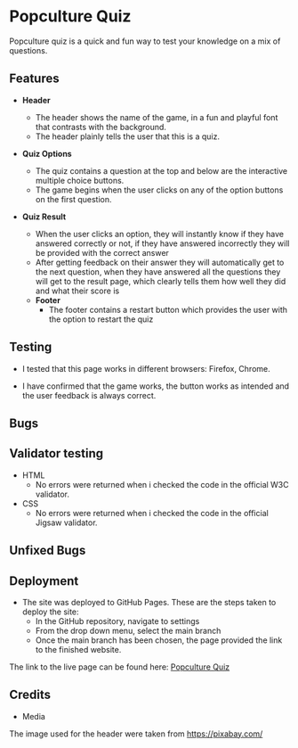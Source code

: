 # Popculture Quiz

Popculture quiz is a quick and fun way to test your knowledge on a mix of questions.

## Features 


* **Header**
  - The header shows the name of the game, in a fun and playful font 
    that contrasts with the background.
  - The header plainly tells the user that this is a quiz. 

* **Quiz Options**
  - The quiz contains a question at the top and below are the interactive multiple choice buttons.
  - The game begins when the user clicks on any of the option buttons on the first question. 

* **Quiz Result**
  - When the user clicks an option, they will instantly know if they have answered correctly or not, 
  if they have answered incorrectly they will be provided with the correct answer
  - After getting feedback on their answer they will automatically get to the next question, when they have answered all the questions they will get to the result page, which clearly tells them how well they did and what their score is 
  
  * **Footer**
    - The footer contains a restart button which provides the user with the option to restart the quiz

## Testing

* I tested that this page works in different browsers: Firefox, Chrome.

* I have confirmed that the game works, the button works as intended and the user feedback is always correct.

## Bugs


## Validator testing

* HTML
  - No errors were returned when i checked the code in the official W3C validator.
* CSS
  - No errors were returned when i checked the code in the official Jigsaw validator.


## Unfixed Bugs

## Deployment

* The site was deployed to GitHub Pages. These are the steps taken to deploy the site: 
  - In the GitHub repository, navigate to settings
  - From the drop down menu, select the main branch
  - Once the main branch has been chosen, the page provided the link to the finished website.

The link to the live page can be found here: [Popculture Quiz](https://allyxpally.github.io/PortfolioProject2-quiz/)

## Credits

* Media

The image used for the header were taken from https://pixabay.com/
